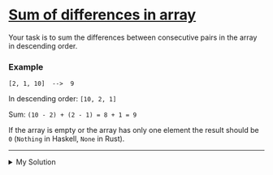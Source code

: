 # [Sum of differences in array](https://www.codewars.com/kata/5b73fe9fb3d9776fbf00009e)

Your task is to sum the differences between consecutive pairs in the array in descending order.

### Example

```
[2, 1, 10]  -->  9
```

In descending order: `[10, 2, 1]`

Sum: `(10 - 2) + (2 - 1) = 8 + 1 = 9`

If the array is empty or the array has only one element the result should be `0` (`Nothing` in Haskell, `None` in Rust).

---

<details><summary>My Solution</summary>

```js
function sumOfDifferences(arr) {
  return arr.length === 0 ? 0 : Math.max(...arr) - Math.min(...arr)
}
```

</details>
